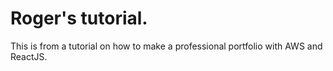 # Roger's tutorial.

This is from a tutorial on how to make a professional portfolio with AWS and ReactJS.